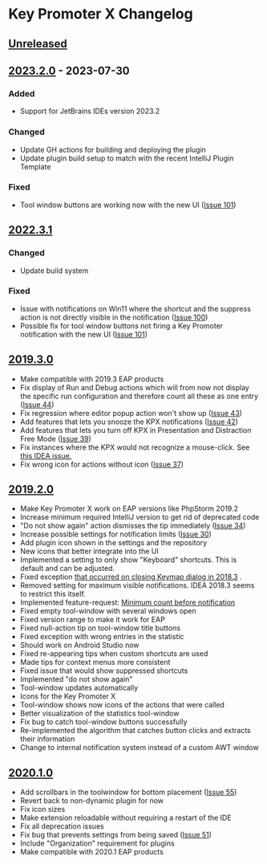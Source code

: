 # Key Promoter X Changelog

## [Unreleased]

## [2023.2.0] - 2023-07-30

### Added
- Support for JetBrains IDEs version 2023.2

### Changed
- Update GH actions for building and deploying the plugin
- Update plugin build setup to match with the recent IntelliJ Plugin Template

### Fixed
- Tool window buttons are working now with the new UI
  ([Issue 101](https://github.com/halirutan/IntelliJ-Key-Promoter-X/issues/101))

## [2022.3.1]

### Changed
- Update build system

### Fixed
- Issue with notifications on Win11 where the shortcut and the suppress action is not directly visible in the
  notification
  ([Issue 100](https://github.com/halirutan/IntelliJ-Key-Promoter-X/issues/100))
- Possible fix for tool window buttons not firing a Key Promoter notification with the new UI
  ([Issue 101](https://github.com/halirutan/IntelliJ-Key-Promoter-X/issues/101))

## [2019.3.0]
- Make compatible with 2019.3 EAP products
- Fix display of Run and Debug actions which will from now not display the specific run configuration and therefore
  count all these as one entry ([Issue 44](https://github.com/halirutan/IntelliJ-Key-Promoter-X/issues/44))
- Fix regression where editor popup action won't show
  up ([Issue 43](https://github.com/halirutan/IntelliJ-Key-Promoter-X/issues/42))
- Add features that lets you snooze the KPX
  notifications ([Issue 42](https://github.com/halirutan/IntelliJ-Key-Promoter-X/issues/42))
- Add features that lets you turn off KPX in Presentation and Distraction Free
  Mode ([Issue 39](https://github.com/halirutan/IntelliJ-Key-Promoter-X/issues/39))
- Fix instances where the KPX would not recognize a mouse-click.
  See [this IDEA issue.](https://youtrack.jetbrains.com/issue/IDEA-219133)
- Fix wrong icon for actions without icon ([Issue 37](https://github.com/halirutan/IntelliJ-Key-Promoter-X/issues/37))

## [2019.2.0]
- Make Key Promoter X work on EAP versions like PhpStorm 2019.2
- Increase minimum required IntelliJ version to get rid of deprecated code
- "Do not show again" action dismisses the tip
  immediately ([Issue 34](https://github.com/halirutan/IntelliJ-Key-Promoter-X/issues/34))
- Increase possible settings for notification limits
  ([Issue 30](https://github.com/halirutan/IntelliJ-Key-Promoter-X/issues/30))
- Add plugin icon shown in the settings and the repository
- New icons that better integrate into the UI
- Implemented a setting to only show "Keyboard" shortcuts. This is default and can be adjusted.
- Fixed
  exception [that occurred on closing Keymap dialog in 2018.3](https://github.com/halirutan/IntelliJ-Key-Promoter-X/issues/27)
  .
- Removed setting for maximum visible notifications. IDEA 2018.3 seems to restrict this itself.
- Implemented feature-request:
  [Minimum count before notification](https://github.com/halirutan/IntelliJ-Key-Promoter-X/issues/20#event-1720427835)
- Fixed empty tool-window with several windows open
- Fixed version range to make it work for EAP
- Fixed null-action tip on tool-window title buttons
- Fixed exception with wrong entries in the statistic
- Should work on Android Studio now
- Fixed re-appearing tips when custom shortcuts are used
- Made tips for context menus more consistent
- Fixed issue that would show suppressed shortcuts
- Implemented "do not show again"
- Tool-window updates automatically
- Icons for the Key Promoter X
- Tool-window shows now icons of the actions that were called
- Better visualization of the statistics tool-window
- Fix bug to catch tool-window buttons successfully
- Re-implemented the algorithm that catches button clicks and extracts their information
- Change to internal notification system instead of a custom AWT window

## [2020.1.0]
- Add scrollbars in the toolwindow for bottom
  placement ([Issue 55](https://github.com/halirutan/IntelliJ-Key-Promoter-X/issues/55))
- Revert back to non-dynamic plugin for now
- Fix icon sizes
- Make extension reloadable without requiring a restart of the IDE
- Fix all deprecation issues
- Fix bug that prevents settings from being
  saved ([Issue 51](https://github.com/halirutan/IntelliJ-Key-Promoter-X/issues/51))
- Include "Organization" requirement for plugins
- Make compatible with 2020.1 EAP products

[Unreleased]: https://github.com/halirutan/IntelliJ-Key-Promoter-X/compare/v2023.2.0...HEAD
[2023.2.0]: https://github.com/halirutan/IntelliJ-Key-Promoter-X/compare/v2022.3.1...v2023.2.0
[2022.3.1]: https://github.com/halirutan/IntelliJ-Key-Promoter-X/compare/v2019.3.0...v2022.3.1
[2020.1.0]: https://github.com/halirutan/IntelliJ-Key-Promoter-X/commits/v2020.1.0
[2019.3.0]: https://github.com/halirutan/IntelliJ-Key-Promoter-X/compare/v2019.2.0...v2019.3.0
[2019.2.0]: https://github.com/halirutan/IntelliJ-Key-Promoter-X/compare/v2020.1.0...v2019.2.0
